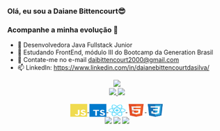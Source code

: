 ### Olá, eu sou a Daiane Bittencourt😎
### Acompanhe a minha evolução 🚀


- 🔭 Desenvolvedora Java Fullstack Junior
- 🌱 Estudando FrontEnd, módulo III do Bootcamp da Generation Brasil
- 💬 Contate-me no e-mail daibittencourt2000@gmail.com 
- 📫 LinkedIn: https://www.linkedin.com/in/daianebittencourtdasilva/
<div align=center>
<img src="https://readme-typing-svg.herokuapp.com/?font=Terminus&color=black&size=25&center=true&vCenter=true&width=1000&lines=Seja+bem-vindo!+:%29">
  <div>
 <div>
  <a href="https://github.com/daianebittencourt">
   <img height="180em" src="https://github-readme-stats.vercel.app/api?username=daianebittencourt&show_icons=true&theme=dark&include_all_commits=true&count_private=true"/>
  <img height="180em" src="https://github-readme-stats.vercel.app/api/top-langs/?username=daianebittencourt&layout=compact&langs_count=7&theme=dark"/>
</div>

<div style="display: inline_block"><br>
  <img align="center" alt="Rafa-Js" height="30" width="40" src="https://raw.githubusercontent.com/devicons/devicon/master/icons/javascript/javascript-plain.svg">
  <img align="center" alt="Rafa-Ts" height="30" width="40" src="https://raw.githubusercontent.com/devicons/devicon/master/icons/typescript/typescript-plain.svg">
  <img align="center" alt="Rafa-React" height="30" width="40" src="https://raw.githubusercontent.com/devicons/devicon/master/icons/react/react-original.svg">
  <img align="center" alt="Rafa-HTML" height="30" width="40" src="https://raw.githubusercontent.com/devicons/devicon/master/icons/html5/html5-original.svg">
  <img align="center" alt="Rafa-CSS" height="30" width="40" src="https://raw.githubusercontent.com/devicons/devicon/master/icons/css3/css3-original.svg">
</div>

  <div> 
  <a href="https://instagram.com/daaibittencourt" target="_blank"><img src="https://img.shields.io/badge/-Instagram-%23E4405F?style=for-the-badge&logo=instagram&logoColor=white" target="_blank"></a>
  <a href = "malito:daibittencourt2000@gmail.com"><img src="https://img.shields.io/badge/-Gmail-%23333?style=for-the-badge&logo=gmail&logoColor=white" target="_blank"></a>
  <a href="https://www.linkedin.com/in/daianebittencourtdasilva" target="_blank"><img src="https://img.shields.io/badge/-LinkedIn-%230077B5?style=for-the-badge&logo=linkedin&logoColor=white" target="_blank"></a> 
</div>
